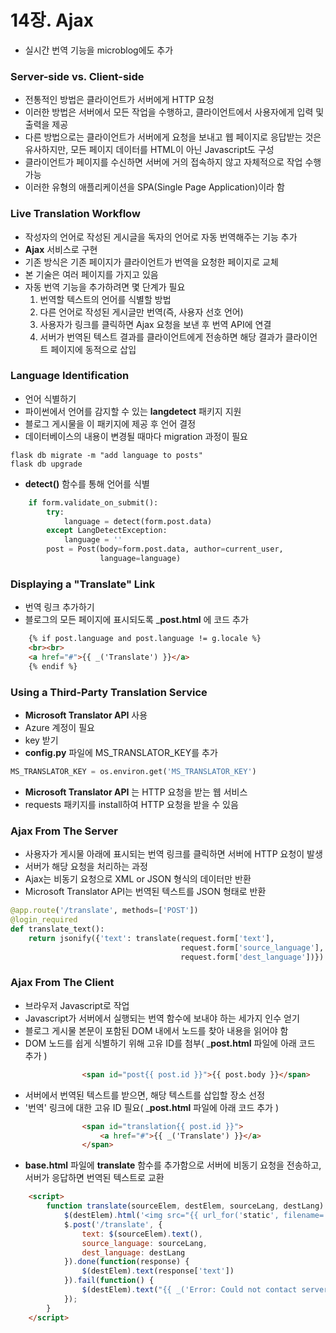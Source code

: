 # 14장. Ajax
- 실시간 번역 기능을 microblog에도 추가 

### Server-side vs. Client-side
- 전통적인 방법은 클라이언트가 서버에게 HTTP 요청
- 이러한 방법은 서버에서 모든 작업을 수행하고, 클라이언트에서 사용자에게 입력 및 출력을 제공
- 다른 방법으로는 클라이언트가 서버에게 요청을 보내고 웹 페이지로 응답받는 것은 유사하지만, 모든 페이지 데이터를 HTML이 아닌 Javascript도 구성
- 클라이언트가 페이지를 수신하면 서버에 거의 접속하지 않고 자체적으로 작업 수행 가능
- 이러한 유형의 애플리케이션을 SPA(Single Page Application)이라 함

### Live Translation Workflow
- 작성자의 언어로 작성된 게시글을 독자의 언어로 자동 번역해주는 기능 추가
- __Ajax__ 서비스로 구현
- 기존 방식은 기존 페이지가 클라이언트가 번역을 요청한 페이지로 교체
- 본 기술은 여러 페이지를 가지고 있음
- 자동 번역 기능을 추가하려면 몇 단계가 필요
  1. 번역할 텍스트의 언어를 식별할 방법
  2. 다른 언어로 작성된 게시글만 번역(즉, 사용자 선호 언어)
  3. 사용자가 링크를 클릭하면 Ajax 요청을 보낸 후 번역 API에 연결
  4. 서버가 번역된 텍스트 결과를 클라이언트에게 전송하면 해당 결과가 클라이언트 페이지에 동적으로 삽입
  
### Language Identification
- 언어 식별하기
- 파이썬에서 언어를 감지할 수 있는 __langdetect__ 패키지 지원
- 블로그 게시물을 이 패키지에 제공 후 언어 결정
- 데이터베이스의 내용이 변경될 때마다 migration 과정이 필요

```shell
flask db migrate -m "add language to posts"
flask db upgrade
```

- __detect()__ 함수를 통해 언어를 식별

```python
    if form.validate_on_submit():
        try:
            language = detect(form.post.data)
        except LangDetectException:
            language = ''
        post = Post(body=form.post.data, author=current_user,
                    language=language)
```

### Displaying a "Translate" Link
- 번역 링크 추가하기
- 블로그의 모든 페이지에 표시되도록 ___post.html__ 에 코드 추가

```html
    {% if post.language and post.language != g.locale %}
    <br><br>
    <a href="#">{{ _('Translate') }}</a>
    {% endif %}
```


### Using a Third-Party Translation Service
- __Microsoft Translator API__ 사용
- Azure 계정이 필요
- key 받기  
- __config.py__ 파일에 MS_TRANSLATOR_KEY를 추가

```python 
MS_TRANSLATOR_KEY = os.environ.get('MS_TRANSLATOR_KEY')
```
- __Microsoft Translator API__ 는 HTTP 요청을 받는 웹 서비스
- requests 패키지를 install하여 HTTP 요청을 받을 수 있음


### Ajax From The Server
- 사용자가 게시물 아래에 표시되는 번역 링크를 클릭하면 서버에 HTTP 요청이 발생
- 서버가 해당 요청을 처리하는 과정
- Ajax는 비동기 요청으로 XML or JSON 형식의 데이터만 반환
- Microsoft Translator API는 번역된 텍스트를 JSON 형태로 반환

```python
@app.route('/translate', methods=['POST'])
@login_required
def translate_text():
    return jsonify({'text': translate(request.form['text'],
                                      request.form['source_language'],
                                      request.form['dest_language'])})
```


### Ajax From The Client
- 브라우저 Javascript로 작업
- Javascript가 서버에서 실행되는 번역 함수에 보내야 하는 세가지 인수 얻기
- 블로그 게시물 본문이 포함된 DOM 내에서 노드를 찾아 내용을 읽어야 함
- DOM 노드를 쉽게 식별하기 위해 고유 ID를 첨부( ___post.html__ 파일에 아래 코드 추가 )

```html
                <span id="post{{ post.id }}">{{ post.body }}</span>
```

- 서버에서 번역된 텍스트를 받으면, 해당 텍스트를 삽입할 장소 선정
- '번역' 링크에 대한 고유 ID 필요( ___post.html__ 파일에 아래 코드 추가 )

```html
                <span id="translation{{ post.id }}">
                    <a href="#">{{ _('Translate') }}</a>
                </span>
```

- __base.html__ 파일에 __translate__ 함수를 추가함으로 서버에 비동기 요청을 전송하고, 서버가 응답하면 번역된 텍스트로 교환

```html
    <script>
        function translate(sourceElem, destElem, sourceLang, destLang) {
            $(destElem).html('<img src="{{ url_for('static', filename='loading.gif') }}">');
            $.post('/translate', {
                text: $(sourceElem).text(),
                source_language: sourceLang,
                dest_language: destLang
            }).done(function(response) {
                $(destElem).text(response['text'])
            }).fail(function() {
                $(destElem).text("{{ _('Error: Could not contact server.') }}");
            });
        }
    </script>
```